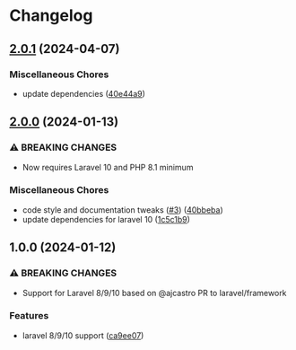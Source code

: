 # Changelog

## [2.0.1](https://github.com/audunru/eager-load-pivot-relations/compare/v2.0.0...v2.0.1) (2024-04-07)


### Miscellaneous Chores

* update dependencies ([40e44a9](https://github.com/audunru/eager-load-pivot-relations/commit/40e44a93658639e98d9cf0e49e7e43e2fe7f0fbb))

## [2.0.0](https://github.com/audunru/eager-load-pivot-relations/compare/v1.0.0...v2.0.0) (2024-01-13)


### ⚠ BREAKING CHANGES

* Now requires Laravel 10 and PHP 8.1 minimum

### Miscellaneous Chores

* code style and documentation tweaks ([#3](https://github.com/audunru/eager-load-pivot-relations/issues/3)) ([40bbeba](https://github.com/audunru/eager-load-pivot-relations/commit/40bbeba7e92480232d6eb7ba4c68e393a3f8365b))
* update dependencies for laravel 10 ([1c5c1b9](https://github.com/audunru/eager-load-pivot-relations/commit/1c5c1b9cd827fee9627e923def42fe57c37d74a9))

## 1.0.0 (2024-01-12)


### ⚠ BREAKING CHANGES

* Support for Laravel 8/9/10 based on @ajcastro PR to laravel/framework

### Features

* laravel 8/9/10 support ([ca9ee07](https://github.com/audunru/eager-load-pivot-relations/commit/ca9ee0767a948c8a48c40a39c160530cc7de97c1))
